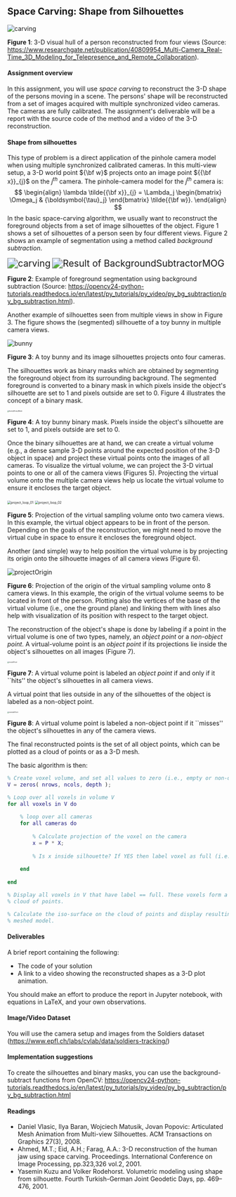 ## Space Carving: Shape from Silhouettes

![carving](https://www.researchgate.net/profile/Bruno-Raffin/publication/40809954/figure/fig10/AS:325729033179155@1454671261615/Visual-hull-of-a-person-with-4-views_W640.jpg)

**Figure 1**: 3-D visual hull of a person reconstructed from four views (Source: https://www.researchgate.net/publication/40809954_Multi-Camera_Real-Time_3D_Modeling_for_Telepresence_and_Remote_Collaboration).

#### Assignment overview

In this assignment, you will use *space carving* to reconstruct the 3-D shape of the persons moving in a scene. The persons' shape will be reconstructed from a set of images acquired with multiple synchronized video cameras. The cameras are fully calibrated. The assignment's deliverable will be a report with the source code of the method and a video of the 3-D reconstruction. 

#### Shape from silhouettes

This type of problem is a direct application of the pinhole camera model when using multiple synchronized calibrated cameras. In this multi-view setup, a 3-D world point ${\bf w}$ projects onto an image point ${{\bf x}}_{j}$ on the $j^{th}$ camera. The pinhole-camera model for the  $j^{th}$ camera is: 
$$
\begin{align}
    \lambda \tilde{{\bf x}}_{j} = 
    \Lambda_j
    \begin{bmatrix}
        \Omega_j & {\boldsymbol{\tau}_j}
    \end{bmatrix} \tilde{{\bf w}}. 
\end{align}
$$
In the basic space-carving algorithm, we usually want to reconstruct the foreground objects from a set of image silhouettes of the object. Figure 1 shows a set of silhouettes of a person seen by four different views. Figure 2 shows an example of segmentation using a method called *background subtraction*. 

<img src="https://opencv24-python-tutorials.readthedocs.io/en/latest/_images/resframe.jpg" alt="carving" style="zoom:150%;" />

<img src="https://opencv24-python-tutorials.readthedocs.io/en/latest/_images/resmog.jpg" alt="Result of BackgroundSubtractorMOG" style="zoom:150%;" />

**Figure 2**: Example of foreground segmentation using background subtraction (Source: https://opencv24-python-tutorials.readthedocs.io/en/latest/py_tutorials/py_video/py_bg_subtraction/py_bg_subtraction.html).

Another example of silhouettes seen from multiple views in show in Figure 3. The figure shows the (segmented) sillhouette of a toy bunny in multiple camera views. 

![bunny](bunny.png)

**Figure 3**: A toy bunny and its image silhouettes projects onto four cameras. 

The silhouettes work as binary masks which are obtained by segmenting the foreground object from its surrounding background.  The segmented foreground is converted to a binary mask in which pixels inside the object's silhouette are set to 1 and pixels outside are set to 0. Figure 4 illustrates the concept of a binary mask.

<img src="bunnyBinaryMask.png" alt="bunnyBinaryMask" style="zoom: 25%;" />

**Figure 4**: A toy bunny binary mask. Pixels inside the object's silhouette are set to 1, and pixels outside are set to 0.

Once the binary silhouettes are at hand, we can create a virtual volume (e.g., a dense sample 3-D points around the expected position of the 3-D object in space) and project these virtual points onto the images of all cameras. To visualize the virtual volume, we can project the 3-D virtual points to one or all of the camera views (Figures 5). Projecting the virtual volume onto the multiple camera views help us locate the virtual volume to ensure it encloses the target object. 

<img src="project_loop_01.png" alt="project_loop_01" style="zoom:50%;" />

<img src="project_loop_02.png" alt="project_loop_02" style="zoom:50%;" />

**Figure 5**: Projection of the virtual sampling volume onto two camera views. In this example, the virtual object appears to be in front of the person. Depending on the goals of the reconstruction, we might need to move the virtual cube in space to ensure it encloses the foreground object.  

Another (and simple) way to help position the virtual volume is by projecting its origin onto the silhouette images of all camera views (Figure 6). 

![projectOrigin](projectOrigin.png)

**Figure 6**: Projection of the origin of the virtual sampling volume onto 8 camera views. In this example, the origin of the virtual volume seems to be located in front of the person. Plotting also the vertices of the base of the virtual volume (i.e., one the ground plane) and linking them with lines also help with visualization of its position with respect to the target object. 

The reconstruction of the object's shape is done by labeling if a point in the virtual volume is one of two types, namely, an *object point* or a *non-object point*. A virtual-volume point is an *object point* if its projections lie inside the object's silhouettes on all images (Figure 7).

<img src="insidePoint.png" alt="insidePoint" style="zoom: 25%;" />

**Figure 7**: A virtual volume point is labeled an *object point* if and only if it ``hits'' the object's silhouettes in all camera views. 

A virtual point that lies outside in any of the silhouettes of the object is labeled as a non-object point.



<img src="outsidePoint.png" alt="outsidePoint" style="zoom:25%;" />

**Figure 8**: A virtual volume point is labeled a non-object point if it ``misses'' the object's silhouettes in any of the camera views. 

The final reconstructed points is the set of all object points, which can be plotted as a cloud of points or as a 3-D mesh. 

The basic algorithm is then: 

```matlab
% Create voxel volume, and set all values to zero (i.e., empty or non-object point)
V = zeros( nrows, ncols, depth ); 

% Loop over all voxels in volume V
for all voxels in V do
    
    % loop over all cameras
    for all cameras do
       
        % Calculate projection of the voxel on the camera
        x = P * X;
        
        % Is x inside silhouette? If YES then label voxel as full (i.e., object point). 
        
    end
    
end

% Display all voxels in V that have label == full. These voxels form a
% cloud of points. 

% Calculate the iso-surface on the cloud of points and display resulting
% meshed model. 
```



#### Deliverables

A brief report containing the following: 

- The code of your solution 
- A link to a video showing the reconstructed shapes as a 3-D plot animation. 

You should make an effort to produce the report in Jupyter notebook, with equations in LaTeX, and your own observations. 



#### Image/Video Dataset

You will use the camera setup and images from the Soldiers dataset (https://www.epfl.ch/labs/cvlab/data/soldiers-tracking/) 

#### Implementation suggestions

To create the silhouettes and binary masks, you can use the background-subtract functions from OpenCV: https://opencv24-python-tutorials.readthedocs.io/en/latest/py_tutorials/py_video/py_bg_subtraction/py_bg_subtraction.html



#### Readings

- Daniel Vlasic, Ilya Baran, Wojciech Matusik, Jovan Popovic: Articulated Mesh Animation from Multi-view Silhouettes. ACM Transactions on Graphics 27(3), 2008. 
- Ahmed, M.T.; Eid, A.H.; Farag, A.A.: 3-D reconstruction of the human jaw using space carving. Proceedings. International Conference on Image Processing, pp.323,326 vol.2, 2001. 
- Yasemin Kuzu and Volker Rodehorst. Volumetric modeling using shape from silhouette. Fourth Turkish-German Joint Geodetic Days, pp. 469–476, 2001. 

#### 